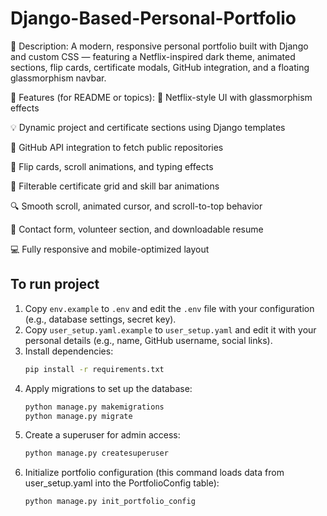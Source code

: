 # Django-Based-Personal-Portfolio
📄 Description:
A modern, responsive personal portfolio built with Django and custom CSS — featuring a Netflix-inspired dark theme, animated sections, flip cards, certificate modals, GitHub integration, and a floating glassmorphism navbar.

📌 Features (for README or topics):
🎨 Netflix-style UI with glassmorphism effects

💡 Dynamic project and certificate sections using Django templates

🧠 GitHub API integration to fetch public repositories

🔄 Flip cards, scroll animations, and typing effects

🧩 Filterable certificate grid and skill bar animations

🔍 Smooth scroll, animated cursor, and scroll-to-top behavior

🧾 Contact form, volunteer section, and downloadable resume

💻 Fully responsive and mobile-optimized layout

## To run project
1. Copy `env.example` to `.env` and edit the `.env` file with your configuration (e.g., database settings, secret key).
2. Copy `user_setup.yaml.example` to `user_setup.yaml` and edit it with your personal details (e.g., name, GitHub username, social links).
3. Install dependencies:
   ```bash
   pip install -r requirements.txt
   ```
4. Apply migrations to set up the database:
   ```bash
   python manage.py makemigrations
   python manage.py migrate
   ```
5. Create a superuser for admin access:
   ```bash
   python manage.py createsuperuser
   ```
6. Initialize portfolio configuration (this command loads data from user_setup.yaml into the PortfolioConfig table):
   ```bash
   python manage.py init_portfolio_config
   ```
